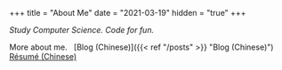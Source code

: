 +++
title = "About Me"
date = "2021-03-19"
hidden = "true"
+++

*Study Computer Science. Code for fun.*

More about me. &nbsp;
[Blog (Chinese)]({{< ref "/posts" >}} "Blog (Chinese)") &nbsp;
[Résumé (Chinese)](/files/MyResume_cn.pdf)
